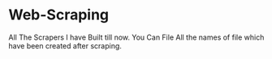 # Web-Scraping
All The Scrapers I have Built till now.
You Can File All the names of file which have been created after scraping.

